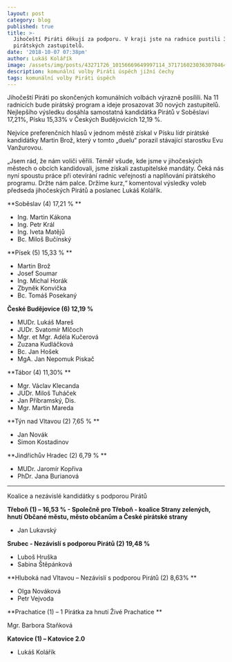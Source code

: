 ```yaml
---
layout: post
category: blog
published: true
title: >-
  Jihočeští Piráti děkují za podporu. V kraji jste na radnice pustili 30
  pirátských zastupitelů.
date: '2018-10-07 07:38pm'
author: Lukáš Kolářík
image: /assets/img/posts/43271726_10156669649997114_3717160230363070464_n.png
description: komunální volby Piráti úspěch jižní čechy
tags: komunální volby Piráti úspěch
---
```

Jihočeští Piráti po skončených komunálních volbách výrazně posílili. Na 11 radnicích bude pirátský program a ideje prosazovat 30 nových zastupitelů. Nejlepšího výsledku dosáhla samostatná kandidátka Pirátů v Soběslavi 17,21%, Písku 15,33% v Českých Budějovicích 12,19 %. 

Nejvíce preferenčních hlasů v jednom městě získal v Písku lídr pirátské kandidátky Martin Brož, který v tomto „duelu“ porazil stávající starostku Evu Vanžurovou.

„Jsem rád, že nám voliči věřili. Téměř všude, kde jsme v jihočeských městech o obcích kandidovali, jsme získali zastupitelské mandáty. Čeká nás nyní spoustu práce při otevírání radnic veřejnosti a naplňování pirátského programu. Držte nám palce. Držíme kurz,“ komentoval výsledky voleb předseda jihočeských Pirátů a poslanec Lukáš Kolářík.


**Soběslav (4)  17,21 %**

- Ing. Martin Kákona
- Ing. Petr Král
- Ing. Iveta Matějů
- Bc. Miloš Bučínský

**Písek (5)    15,33 %**

- Martin Brož
- Josef Soumar
- Ing. Michal Horák
- Zbyněk Konvička
- Bc. Tomáš Posekaný

**České Budějovice (6)   12,19 %**

- MUDr. Lukáš Mareš
- JUDr. Svatomír Mlčoch
- Mgr. et Mgr. Adéla Kučerová
- Zuzana Kudláčková
- Bc. Jan Hošek
- MgA. Jan Nepomuk Piskač

**Tábor (4)    11,30%**

- Mgr. Václav Klecanda
- JUDr. Miloš Tuháček
- Jan Příbramský, Dis.
- Mgr. Martin Mareda

**Týn nad Vltavou (2) 7,65 %**

- Jan Novák
- Simon Kostadinov

**Jindřichův Hradec (2)   6,79 %**

- MUDr. Jaromír Kopřiva
- PhDr. Jana Burianová 

----------------------------------------------------------------

Koalice a nezávislé kandidátky s podporou Pirátů

**Třeboň (1) – 16,53 % - Společně pro Třeboň - koalice Strany zelených, hnutí Občané městu, město občanům a České pirátské strany**

- Jan Lukavský 

**Srubec - Nezávislí s podporou Pirátů (2)   19,48 %**

- Luboš Hruška
- Sabina Štěpánková

**Hluboká nad Vltavou – Nezávislí s podporou Pirátů  (2)   8,63%**

- Olga Nováková
- Petr Vejvoda

**Prachatice (1) –  1 Pirátka za hnutí Živé Prachatice**

Mgr. Barbora Staňková

**Katovice (1) – Katovice 2.0**

- Lukáš Kolářík

